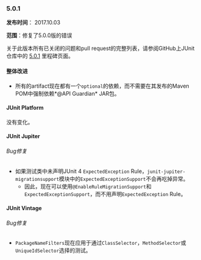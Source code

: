 ### 5.0.1

**发布时间**： 2017.10.03

**范围**：修复了5.0.0版的错误

关于此版本所有已关闭的问题和pull request的完整列表，请参阅GitHub上JUnit仓库中的 [5.0.1](https://github.com/junit-team/junit5/milestone/16?closed=1) 里程碑页面。

#### 整体改进
- 所有的artifact现在都有一个`optional`的依赖，而不需要在其发布的Maven POM中强制依赖*@API Guardian* JAR包。

#### JUnit Platform
没有变化。

#### JUnit Jupiter

###### Bug修复
- 如果测试类中未声明JUnit 4 `ExpectedException` Rule，`junit-jupiter-migrationsupport`模块中的`ExpectedExceptionSupport`不会再吃掉异常。
	- 因此，现在可以使用`@EnableRuleMigrationSupport`和`ExpectedExceptionSupport`，而不用声明`ExpectedException` Rule。


#### JUnit Vintage

###### Bug修复
- `PackageNameFilters`现在应用于通过`ClassSelector`，`MethodSelector`或`UniqueIdSelector`选择的测试。
